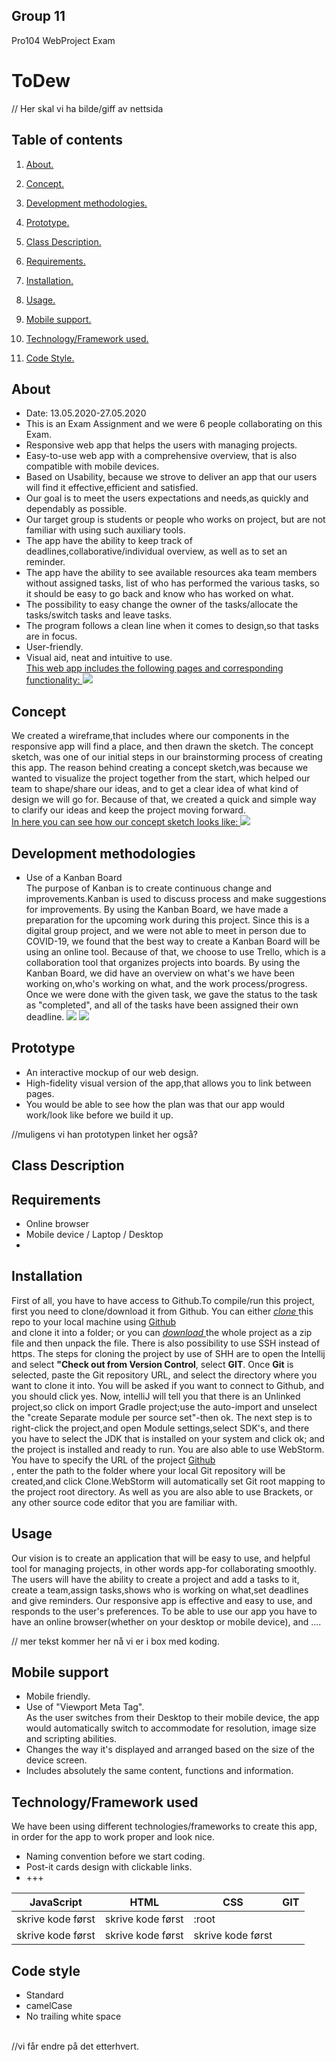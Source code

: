 ## Group 11 
Pro104 WebProject Exam

# ToDew
// Her skal vi ha bilde/giff av nettsida


## Table of contents
1. [About. ](#about)

2. [Concept. ](#concept)

3. [Development methodologies. ](#development)

4. [Prototype. ](#prototype)

5. [Class Description. ](#class)

6. [Requirements. ](#requirements)

7. [Installation. ](#install)

8. [Usage. ](#usage)

9. [Mobile support. ](#mobile)

10. [Technology/Framework used. ](#technology) 

11. [Code Style. ](#code)




<a name="about"></a>
## About

* Date: 13.05.2020-27.05.2020
* This is an Exam Assignment and we were 6 people collaborating on this Exam. 
* Responsive web app that helps the users with managing projects.
* Easy-to-use web app with a comprehensive overview, that is also compatible with mobile devices.
* Based on Usability, because we strove to deliver an app that our users will find it effective,efficient and satisfied.
* Our goal is to meet the users expectations and needs,as quickly and dependably as possible. 
* Our target group is students or people who works on project, but are not familiar with using such auxiliary tools.
* The app have the ability to keep track of deadlines,collaborative/individual overview, as well as to set an reminder.
* The app have the ability to see available resources aka team members without assigned tasks, list of who has performed the various tasks,
  so it should be easy to go back and know who has worked on what. 
* The possibility to easy change the owner of the tasks/allocate the tasks/switch tasks and leave tasks.
* The program follows a clean line when it comes to design,so that tasks are in focus. 
* User-friendly.
* Visual aid, neat and intuitive to use. <br/>
<ins> This web app includes the following pages and corresponding functionality: </ins>
![](images/Skisse.jpg)


<a name="concept"></a>
## Concept

We created a wireframe,that includes where our components in the responsive app will find a place, and then drawn the sketch.
The concept sketch, was one of our initial steps in our brainstorming process of creating this app.
The reason behind creating a concept sketch,was because we wanted to visualize the project together from the start,
which helped our team to shape/share our ideas, and to get a clear idea of what kind of design we will go for. 
Because of that, we created a quick and simple way to clarify our ideas and keep the project moving forward. <br/>
<ins> In here you can see how our concept sketch looks like: </ins>
 ![](images/conceptSc.gif)
 

<a name="development"></a>
## Development methodologies

* Use of a Kanban Board <br/>
The purpose of Kanban is to create continuous change and improvements.Kanban is used to discuss
process and make suggestions for improvements.
By using the Kanban Board, we have made a preparation for the upcoming work during this project. 
Since this is a digital group project, and we were not able to meet in person due to COVID-19, we found
that the best way to create a Kanban Board will be using an online tool. Because of that, we choose
to use Trello, which is a collaboration tool that organizes projects into boards.
By using the Kanban Board, we did have an overview on what's we have been working on,who's working on what,
and the work process/progress. Once we were done with the given task, we gave the status to the task as "completed", and 
all of the tasks have been assigned their own deadline.
![](images/kanbanBoard.png)
![](images/kanbanBoard2.png)


<a name="prototype"></a>
## Prototype

* An interactive mockup of our web design.
* High-fidelity visual version of the app,that allows you to link between pages.
* You would be able to see how the plan was that our app would work/look like before we build it up.
 
 //muligens vi han prototypen linket her også? 


<a name="class"></a>
## Class Description


<a name="requirements"></a>
## Requirements

* Online browser
* Mobile device / Laptop / Desktop
* 

<a name="install"></a>
## Installation
First of all, you have to have access to Github.To compile/run this project, first you need to clone/download it from Github.
You can either <ins>*clone* </ins> this repo to your local machine using [Github](https://github.com/Westerdals/pro104-eksamen-gruppe-11) <br/> and clone it into a folder;
or you can <ins>*download* </ins> the whole project as a zip file and then unpack the file.
There is also possibility to use SSH instead of https. 
The steps for cloning the project by use of SHH are to open the Intellij and select **"Check out from Version Control**, select **GIT**.
Once **Git** is selected, paste the Git repository URL, and select the directory where you want to clone it into.
You will be asked if you want to connect to Github, and you should click yes.
Now, intelliJ will tell you that there is an Unlinked project,so click on import Gradle project;use the auto-import and unselect the "create Separate module per source set"-then ok.
The next step is to right-click the project,and open Module settings,select SDK's, and there you have to select the JDK that is installed on your system and click ok; and the project is installed and ready to run.
You are also able to use WebStorm. You have to specify the URL of the project [Github](https://github.com/Westerdals/pro104-eksamen-gruppe-11) <br/>, enter the path to the folder where your
local Git repository will be created,and click Clone.WebStorm will automatically set Git root mapping to the project root directory.
As well as you are also able to use Brackets, or any other source code editor that you are familiar with.
<a name="usage"></a>
## Usage

Our vision is to create an application that will be easy to use, and helpful tool for managing projects, 
in other words app-for collaborating smoothly.
The users will have the ability to create a project and add a tasks to it, create a team,assign tasks,shows
who is working on what,set deadlines and give reminders.
Our responsive app is effective and easy to use, and responds to the user's preferences.
To be able to use our app you have to have an online browser(whether on your desktop or mobile device), and ....

// mer tekst kommer her nå vi er i box med koding.


<a name="mobile"></a>
## Mobile support

* Mobile friendly. <br/>
* Use of "Viewport Meta Tag". <br/>
As the user switches from their Desktop to their mobile device, the app would automatically 
switch to accommodate for resolution, image size and scripting abilities.
* Changes the way it's displayed and arranged based on the size of the device screen.
* Includes absolutely the same content, functions and information.


<a name="technology"></a>
## Technology/Framework used

We have been using different technologies/frameworks to create this app, in order for the app to work proper and look nice. 
* Naming convention before we start coding.
* Post-it cards design with clickable links.
* +++

| JavaScript  | HTML | CSS | GIT | 
| ------------- | ------------- | ------------- |------------- |
| skrive kode først| skrive kode først |  :root  |   |
| skrive kode først |skrive kode først  | skrive kode først | |


<a name="code"></a>
## Code style

* Standard
* camelCase
* No trailing white space
<br/>
//vi får endre på det etterhvert.












